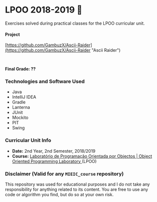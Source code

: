 # LPOO 2018-2019 :file_folder:

Exercises solved during practical classes for the LPOO curricular unit.

#### Project
[https://github.com/GambuzX/Ascii-Raider](https://github.com/GambuzX/Ascii-Raider "Ascii Raider")

<br>

**Final Grade: ??**

### Technologies and Software Used
* Java
* IntelliJ IDEA
* Gradle
* Lanterna
* JUnit
* Mockito
* PIT 
* Swing

### Curricular Unit Info
* **Date:** 2nd Year, 2nd Semester, 2018/2019
* **Course:** [Laboratório de Programação Orientada por Objectos
 | Object Oriented Programming Laboratory
](https://sigarra.up.pt/feup/en/UCURR_GERAL.FICHA_UC_VIEW?pv_ocorrencia_id=420000 "LPOO") (LPOO)

### Disclaimer (Valid for any `MIEIC_course` repository)
This repository was used for educational purposes and I do not take any responsibility for anything related to its content. You are free to use any code or algorithm you find, but do so at your own risk.

